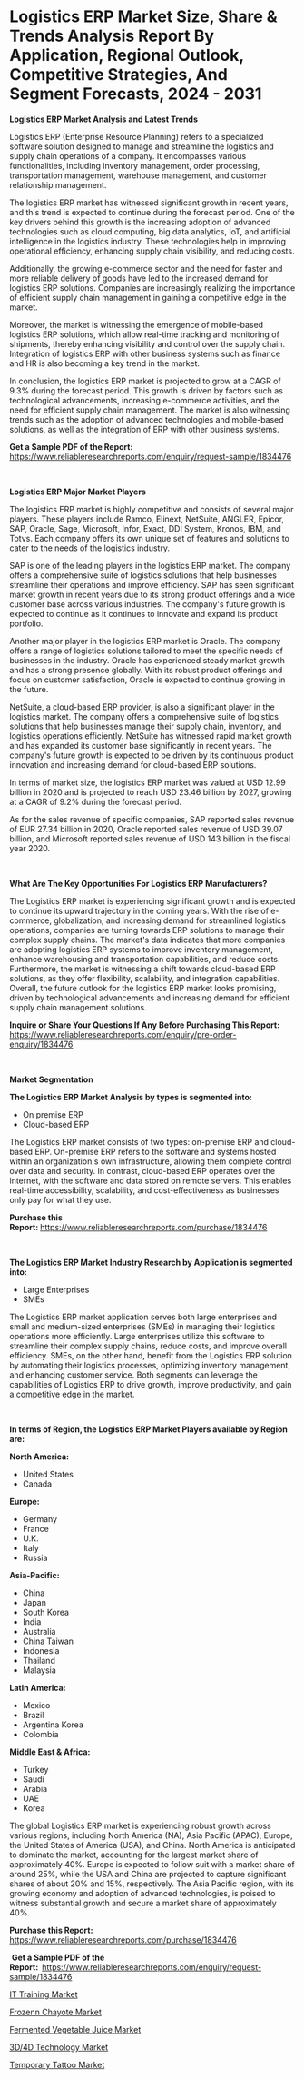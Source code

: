 <p><h1>Logistics ERP Market Size, Share & Trends Analysis Report By Application, Regional Outlook, Competitive Strategies, And Segment Forecasts, 2024 - 2031</h1></p><p><strong>Logistics ERP Market Analysis and Latest Trends</strong></p>
<p><p>Logistics ERP (Enterprise Resource Planning) refers to a specialized software solution designed to manage and streamline the logistics and supply chain operations of a company. It encompasses various functionalities, including inventory management, order processing, transportation management, warehouse management, and customer relationship management.</p><p>The logistics ERP market has witnessed significant growth in recent years, and this trend is expected to continue during the forecast period. One of the key drivers behind this growth is the increasing adoption of advanced technologies such as cloud computing, big data analytics, IoT, and artificial intelligence in the logistics industry. These technologies help in improving operational efficiency, enhancing supply chain visibility, and reducing costs.</p><p>Additionally, the growing e-commerce sector and the need for faster and more reliable delivery of goods have led to the increased demand for logistics ERP solutions. Companies are increasingly realizing the importance of efficient supply chain management in gaining a competitive edge in the market.</p><p>Moreover, the market is witnessing the emergence of mobile-based logistics ERP solutions, which allow real-time tracking and monitoring of shipments, thereby enhancing visibility and control over the supply chain. Integration of logistics ERP with other business systems such as finance and HR is also becoming a key trend in the market.</p><p>In conclusion, the logistics ERP market is projected to grow at a CAGR of 9.3% during the forecast period. This growth is driven by factors such as technological advancements, increasing e-commerce activities, and the need for efficient supply chain management. The market is also witnessing trends such as the adoption of advanced technologies and mobile-based solutions, as well as the integration of ERP with other business systems.</p></p>
<p><strong>Get a Sample PDF of the Report:&nbsp;</strong> <a href="https://www.reliableresearchreports.com/enquiry/request-sample/1834476">https://www.reliableresearchreports.com/enquiry/request-sample/1834476</a></p>
<p>&nbsp;</p>
<p><strong>Logistics ERP Major Market Players</strong></p>
<p><p>The logistics ERP market is highly competitive and consists of several major players. These players include Ramco, Elinext, NetSuite, ANGLER, Epicor, SAP, Oracle, Sage, Microsoft, Infor, Exact, DDI System, Kronos, IBM, and Totvs. Each company offers its own unique set of features and solutions to cater to the needs of the logistics industry.</p><p>SAP is one of the leading players in the logistics ERP market. The company offers a comprehensive suite of logistics solutions that help businesses streamline their operations and improve efficiency. SAP has seen significant market growth in recent years due to its strong product offerings and a wide customer base across various industries. The company's future growth is expected to continue as it continues to innovate and expand its product portfolio.</p><p>Another major player in the logistics ERP market is Oracle. The company offers a range of logistics solutions tailored to meet the specific needs of businesses in the industry. Oracle has experienced steady market growth and has a strong presence globally. With its robust product offerings and focus on customer satisfaction, Oracle is expected to continue growing in the future.</p><p>NetSuite, a cloud-based ERP provider, is also a significant player in the logistics market. The company offers a comprehensive suite of logistics solutions that help businesses manage their supply chain, inventory, and logistics operations efficiently. NetSuite has witnessed rapid market growth and has expanded its customer base significantly in recent years. The company's future growth is expected to be driven by its continuous product innovation and increasing demand for cloud-based ERP solutions.</p><p>In terms of market size, the logistics ERP market was valued at USD 12.99 billion in 2020 and is projected to reach USD 23.46 billion by 2027, growing at a CAGR of 9.2% during the forecast period.</p><p>As for the sales revenue of specific companies, SAP reported sales revenue of EUR 27.34 billion in 2020, Oracle reported sales revenue of USD 39.07 billion, and Microsoft reported sales revenue of USD 143 billion in the fiscal year 2020.</p></p>
<p>&nbsp;</p>
<p><strong>What Are The Key Opportunities For Logistics ERP Manufacturers?</strong></p>
<p><p>The Logistics ERP market is experiencing significant growth and is expected to continue its upward trajectory in the coming years. With the rise of e-commerce, globalization, and increasing demand for streamlined logistics operations, companies are turning towards ERP solutions to manage their complex supply chains. The market's data indicates that more companies are adopting logistics ERP systems to improve inventory management, enhance warehousing and transportation capabilities, and reduce costs. Furthermore, the market is witnessing a shift towards cloud-based ERP solutions, as they offer flexibility, scalability, and integration capabilities. Overall, the future outlook for the logistics ERP market looks promising, driven by technological advancements and increasing demand for efficient supply chain management solutions.</p></p>
<p><strong>Inquire or Share Your Questions If Any Before Purchasing This Report:</strong> <a href="https://www.reliableresearchreports.com/enquiry/pre-order-enquiry/1834476">https://www.reliableresearchreports.com/enquiry/pre-order-enquiry/1834476</a></p>
<p>&nbsp;</p>
<p><strong>Market Segmentation</strong></p>
<p><strong>The Logistics ERP Market Analysis by types is segmented into:</strong></p>
<p><ul><li>On premise ERP</li><li>Cloud-based ERP</li></ul></p>
<p><p>The Logistics ERP market consists of two types: on-premise ERP and cloud-based ERP. On-premise ERP refers to the software and systems hosted within an organization's own infrastructure, allowing them complete control over data and security. In contrast, cloud-based ERP operates over the internet, with the software and data stored on remote servers. This enables real-time accessibility, scalability, and cost-effectiveness as businesses only pay for what they use.</p></p>
<p><strong>Purchase this Report:&nbsp;</strong><a href="https://www.reliableresearchreports.com/purchase/1834476">https://www.reliableresearchreports.com/purchase/1834476</a></p>
<p>&nbsp;</p>
<p><strong>The Logistics ERP Market Industry Research by Application is segmented into:</strong></p>
<p><ul><li>Large Enterprises</li><li>SMEs</li></ul></p>
<p><p>The Logistics ERP market application serves both large enterprises and small and medium-sized enterprises (SMEs) in managing their logistics operations more efficiently. Large enterprises utilize this software to streamline their complex supply chains, reduce costs, and improve overall efficiency. SMEs, on the other hand, benefit from the Logistics ERP solution by automating their logistics processes, optimizing inventory management, and enhancing customer service. Both segments can leverage the capabilities of Logistics ERP to drive growth, improve productivity, and gain a competitive edge in the market.</p></p>
<p>&nbsp;</p>
<p><strong>In terms of Region, the Logistics ERP Market Players available by Region are:</strong></p>
<p>
    <p> <strong> North America: </strong>
        <ul>
            <li>United States</li>
            <li>Canada</li>
        </ul>
        </p> 
    <p> <strong> Europe: </strong>
        <ul>
            <li>Germany</li>
            <li>France</li>
            <li>U.K.</li>
            <li>Italy</li>
            <li>Russia</li>
        </ul>
        </p> 
    <p> <strong> Asia-Pacific: </strong>
        <ul>
            <li>China</li>
            <li>Japan</li>
            <li>South Korea</li>
            <li>India</li>
            <li>Australia</li>
            <li>China Taiwan</li>
            <li>Indonesia</li>
            <li>Thailand</li>
            <li>Malaysia</li>
        </ul>
        </p> 
    <p> <strong> Latin America: </strong>
        <ul>
            <li>Mexico</li>
            <li>Brazil</li>
            <li>Argentina Korea</li>
            <li>Colombia</li>
        </ul>
        </p> 
    <p> <strong> Middle East & Africa: </strong>
        <ul>
            <li>Turkey</li>
            <li>Saudi</li>
            <li>Arabia</li>
            <li>UAE</li>
            <li>Korea</li>
        </ul>
    </p>
    </p>
<p><p>The global Logistics ERP market is experiencing robust growth across various regions, including North America (NA), Asia Pacific (APAC), Europe, the United States of America (USA), and China. North America is anticipated to dominate the market, accounting for the largest market share of approximately 40%. Europe is expected to follow suit with a market share of around 25%, while the USA and China are projected to capture significant shares of about 20% and 15%, respectively. The Asia Pacific region, with its growing economy and adoption of advanced technologies, is poised to witness substantial growth and secure a market share of approximately 40%.</p></p>
<p><strong>Purchase this Report: </strong><a href="https://www.reliableresearchreports.com/purchase/1834476">https://www.reliableresearchreports.com/purchase/1834476</a></p>
<p>&nbsp;<strong>Get a Sample PDF of the Report:&nbsp;&nbsp;</strong><a href="https://www.reliableresearchreports.com/enquiry/request-sample/1834476">https://www.reliableresearchreports.com/enquiry/request-sample/1834476</a></p>
<p><strong></strong></p>
<p><p><a href="https://github.com/domingosshowhot/Market-Research-Report-List-1/blob/main/it-training-market.md">IT Training Market</a></p><p><a href="https://medium.com/@joedaniels66/frozenn-chayote-market-the-key-to-successful-business-strategy-forecast-till-2031-0225b16a9ca8">Frozenn Chayote Market</a></p><p><a href="https://medium.com/@joedaniels66/fermented-vegetable-juice-market-the-key-to-successful-business-strategy-forecast-till-2031-9523c01d121a">Fermented Vegetable Juice Market</a></p><p><a href="https://medium.com/@joedaniels66/3d-4d-technology-market-outlook-industry-overview-and-forecast-2024-to-2031-4f74404a6e3e">3D/4D Technology Market</a></p><p><a href="https://github.com/joannagoyvaerts/Market-Research-Report-List-1/blob/main/temporary-tattoo-market.md">Temporary Tattoo Market</a></p></p>